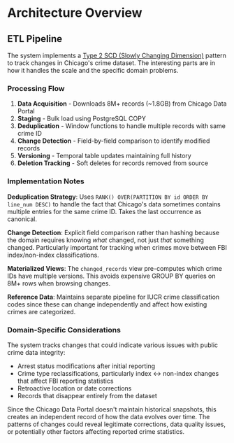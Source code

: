 # Architecture Overview

## ETL Pipeline

The system implements a [Type 2 SCD (Slowly Changing
Dimension)](https://en.wikipedia.org/wiki/Slowly_changing_dimension) pattern to
track changes in Chicago's crime dataset. The interesting parts are in how it
handles the scale and the specific domain problems.

### Processing Flow

1. **Data Acquisition** - Downloads 8M+ records (~1.8GB) from Chicago Data Portal
2. **Staging** - Bulk load using PostgreSQL COPY 
3. **Deduplication** - Window functions to handle multiple records with same crime ID
4. **Change Detection** - Field-by-field comparison to identify modified records
5. **Versioning** - Temporal table updates maintaining full history
6. **Deletion Tracking** - Soft deletes for records removed from source

### Implementation Notes

**Deduplication Strategy**: Uses `RANK() OVER(PARTITION BY id ORDER BY line_num
DESC)` to handle the fact that Chicago's data sometimes contains multiple
entries for the same crime ID. Takes the last occurrence as canonical.

**Change Detection**: Explicit field comparison rather than hashing because the
domain requires knowing *what* changed, not just *that* something changed.
Particularly important for tracking when crimes move between FBI
index/non-index classifications.

**Materialized Views**: The `changed_records` view pre-computes which crime IDs
have multiple versions. This avoids expensive GROUP BY queries on 8M+ rows when
browsing changes.

**Reference Data**: Maintains separate pipeline for IUCR crime classification
codes since these can change independently and affect how existing crimes are
categorized.

### Domain-Specific Considerations

The system tracks changes that could indicate various issues with public crime
data integrity:
- Arrest status modifications after initial reporting
- Crime type reclassifications, particularly index ↔ non-index changes that
  affect FBI reporting statistics
- Retroactive location or date corrections
- Records that disappear entirely from the dataset

Since the Chicago Data Portal doesn't maintain historical snapshots, this
creates an independent record of how the data evolves over time. The patterns
of changes could reveal legitimate corrections, data quality issues, or
potentially other factors affecting reported crime statistics.
